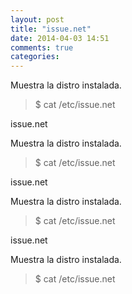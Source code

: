 ```yaml
---
layout: post
title: "issue.net"
date: 2014-04-03 14:51
comments: true
categories: 
---
```

Muestra la distro instalada.

>$ cat /etc/issue.net 

issue.net

Muestra la distro instalada.

>$ cat /etc/issue.net 

issue.net

Muestra la distro instalada.

>$ cat /etc/issue.net 

issue.net

Muestra la distro instalada.

>$ cat /etc/issue.net 

